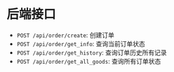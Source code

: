 # 后端接口

- `POST /api/order/create`: 创建订单
- `POST /api/order/get_info`:   查询当前订单状态
- `POST /api/order/get_history`: 查询订单历史所有记录
- `POST /api/order/get_all_goods`: 查询所有订单状态
